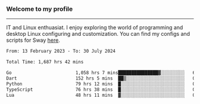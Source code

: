 ### Welcome to my profile

---

IT and Linux enthuasiat. I enjoy exploring the world of programming and desktop Linux configuring and customization. You can find my configs and scripts for Sway [here](https://github.com/uroborosq/mess-of-linux-configurations).

<!-- <div display="block">
 	<img align="left" width="48%" alt="isocalendar" src=".github/metrics/isocalendar_metrics.svg" />
	<img align="center" width="48%" alt="contributions" src=".github/metrics/contributions_metrics.svg" />
	<img align="center" alt="languages" src=".github/metrics/languages_metrics.svg" />
</div> -->

<!-- ![](https://komarev.com/ghpvc/?username=uroborosq&color=success&style=flat-square) -->
<!-- [](https://img.shields.io/github/last-commit/uroborosq/uroborosq?label=Profile%20updated&style=flat-square) -->

<!--START_SECTION:waka-->

```txt
From: 13 February 2023 - To: 30 July 2024

Total Time: 1,687 hrs 42 mins

Go                        1,058 hrs 7 mins███████████████▓░░░░░░░░░   62.07 %
Dart                      152 hrs 5 mins  ██▒░░░░░░░░░░░░░░░░░░░░░░   08.92 %
Python                    79 hrs 12 mins  █░░░░░░░░░░░░░░░░░░░░░░░░   04.65 %
TypeScript                76 hrs 38 mins  █░░░░░░░░░░░░░░░░░░░░░░░░   04.50 %
Lua                       48 hrs 11 mins  ▓░░░░░░░░░░░░░░░░░░░░░░░░   02.83 %
```

<!--END_SECTION:waka-->
